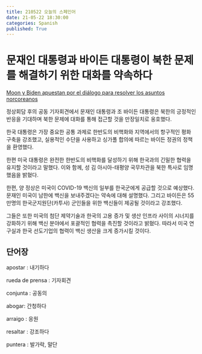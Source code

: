 ```yaml
---
title: 210522 오늘의 스페인어
date: 21-05-22 18:30:00
categories: Spanish
published: True
---
```


# 문재인 대통령과 바이든 대통령이 북한 문제를 해결하기 위한 대화를 약속하다

[Moon y Biden apuestan por el diálogo para resolver los asuntos norcoreanos](http://world.kbs.co.kr/service/news_view.htm?lang=s&Seq_Code=75889)

정상회담 후의 공동 기자회견에서 문재인 대통령과 조 바이든 대통령은 북한의 긍정적인 반응을 기대하며 북한 문제에 대화를 통해 접근할 것을 만장일치로 옹호했다.

한국 대통령은 가장 중요한 공통 과제로 한반도의 비핵화와 지역에서의 항구적인 평화 구축을 강조했고, 실용적인 수단을 사용하고 싱가폴 합의에 따르는 바이든 정권의 정책을 환영했다.

한편 미국 대통령은 완전한 한반도의 비핵화를 달성하기 위해 한국과의 긴밀한 협력을 유지할 것이라고 말했다. 이와 함께, 성 김 아시아-태평양 국무차관을 북한 특사로 임명했음을 밝혔다.

한편, 양 정상은 미국이 COVID-19 백신의 일부를 한국군에게 공급할 것으로 예상했다. 문재인 미국이 남한에 백신을 보내주겠다는 약속에 대해 설명했다. 그리고 바이든은 55만명의 한국군지원단(카투사) 군인들을 위한 백신들이 제공될 것이라고 강조했다.

그들은 또한 미국의 첨단 제약기술과 한국의 고용 증가 및 생산 인프라 사이의 시너지를 강화하기 위해 백신 분야에서 포괄적인 협력을 촉진할 것이라고 밝혔다. 따라서 미국 연구실과 한국 선도기업의 협력이 백신 생산을 크게 증가시킬 것이다.

## 단어장

apostar : 내기하다

rueda de prensa : 기자회견

conjunta : 공동의

abogar: 간청하다

arraigo : 응원

resaltar : 강조하다

puntera : 발가락, 말단
